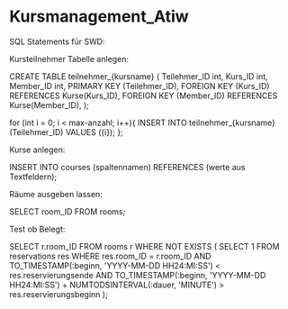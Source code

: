 # Kursmanagement_Atiw

SQL Statements für SWD:

Kursteilnehmer Tabelle anlegen:

CREATE TABLE teilnehmer_{kursname} (
	Teilehmer_ID int,
	Kurs_ID int,
	Member_ID int,
	PRIMARY KEY (Teilehmer_ID),
	FOREIGN KEY (Kurs_ID) REFERENCES Kurse(Kurs_ID),
	FOREIGN KEY (Member_ID) REFERENCES Kurse(Member_ID),
);

for (int i = 0; i < max-anzahl; i++){
	INSERT INTO teilnehmer_{kursname} (Teilehmer_ID) VALUES ({i});
};	


Kurse anlegen:

INSERT INTO courses (spaltennamen) REFERENCES (werte aus Textfeldern);

Räume ausgeben lassen:

SELECT room_ID FROM rooms;

Test ob Belegt:

SELECT r.room_ID
        FROM rooms r
        WHERE NOT EXISTS (
            SELECT 1
            FROM reservations res
            WHERE res.room_ID = r.room_ID
              AND TO_TIMESTAMP(:beginn, 'YYYY-MM-DD HH24:MI:SS') < res.reservierungsende
              AND TO_TIMESTAMP(:beginn, 'YYYY-MM-DD HH24:MI:SS') + NUMTODSINTERVAL(:dauer, 'MINUTE') > res.reservierungsbeginn
        );

